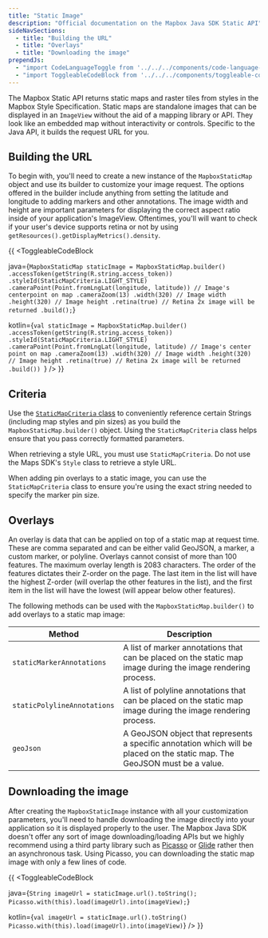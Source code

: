 ```yaml
---
title: "Static Image"
description: "Official documentation on the Mapbox Java SDK Static API"
sideNavSections:
  - title: "Building the URL"
  - title: "Overlays"
  - title: "Downloading the image"
prependJs:
  - "import CodeLanguageToggle from '../../../components/code-language-toggle';"
  - "import ToggleableCodeBlock from '../../../components/toggleable-code-block';"
---
```


The Mapbox Static API returns static maps and raster tiles from styles in the Mapbox Style Specification. Static maps are standalone images that can be displayed in an `ImageView` without the aid of a mapping library or API. They look like an embedded map without interactivity or controls. Specific to the Java API, it builds the request URL for you.

## Building the URL

To begin with, you'll need to create a new instance of the `MapboxStaticMap` object and use its builder to customize your image request. The options offered in the builder include anything from setting the latitude and longitude to adding markers and other annotations. The image width and height are important parameters for displaying the correct aspect ratio inside of your application's ImageView. Oftentimes, you'll will want to check if your user's device supports retina or not by using `getResources().getDisplayMetrics().density`.

{{
<CodeLanguageToggle id="static-image-request" />
<ToggleableCodeBlock

java={`
MapboxStaticMap staticImage = MapboxStaticMap.builder()
  .accessToken(getString(R.string.access_token))
  .styleId(StaticMapCriteria.LIGHT_STYLE)
  .cameraPoint(Point.fromLngLat(longitude, latitude)) // Image's centerpoint on map
  .cameraZoom(13)
  .width(320) // Image width
  .height(320) // Image height
  .retina(true) // Retina 2x image will be returned
  .build();
`}

kotlin={`
val staticImage = MapboxStaticMap.builder()
	.accessToken(getString(R.string.access_token))
	.styleId(StaticMapCriteria.LIGHT_STYLE)
	.cameraPoint(Point.fromLngLat(longitude, latitude) // Image's center point on map
	.cameraZoom(13)
	.width(320) // Image width
	.height(320) // Image height
	.retina(true) // Retina 2x image will be returned
	.build()) 
`}
/>
}}

## Criteria

Use the [`StaticMapCriteria` class](https://github.com/mapbox/mapbox-java/blob/master/services-staticmap/src/main/java/com/mapbox/api/staticmap/v1/StaticMapCriteria.java) to conveniently reference certain Strings (including map styles and pin sizes) as you build the `MapboxStaticMap.builder()` object. Using the `StaticMapCriteria` class helps ensure that you pass correctly formatted parameters.

When retrieving a style URL, you must use `StaticMapCriteria`. Do not use the Maps SDK's `Style` class to retrieve a style URL.

When adding pin overlays to a static image, you can use the `StaticMapCriteria` class to ensure you're using the exact string needed to specify the marker pin size.


## Overlays

An overlay is data that can be applied on top of a static map at request time. These are comma separated and can be either valid GeoJSON, a marker, a custom marker, or polyline. Overlays cannot consist of more than 100 features. The maximum overlay length is 2083 characters. The order of the features dictates their Z-order on the page. The last item in the list will have the highest Z-order (will overlap the other features in the list), and the first item in the list will have the lowest (will appear below other features).

The following methods can be used with the `MapboxStaticMap.builder()` to add overlays to a static map image:

| Method | Description |
| --- | --- |
| `staticMarkerAnnotations` | A list of marker annotations that can be placed on the static map image during the image rendering process.
| `staticPolylineAnnotations ` | A list of polyline annotations that can be placed on the static map image during the image rendering process.
| `geoJson ` | A GeoJSON object that represents a specific annotation which will be placed on the static map. The GeoJSON must be a value.

## Downloading the image

After creating the `MapboxStaticImage` instance with all your customization parameters, you'll need to handle downloading the image directly into your application so it is displayed properly to the user. The Mapbox Java SDK doesn't offer any sort of image downloading/loading APIs but we highly recommend using a third party library such as [Picasso](http://square.github.io/picasso/) or [Glide](https://github.com/bumptech/glide) rather then an asynchronous task. Using Picasso, you can downloading the static map image with only a few lines of code.

{{
<CodeLanguageToggle id="static-image-download" />
<ToggleableCodeBlock

java={`
String imageUrl = staticImage.url().toString();
Picasso.with(this).load(imageUrl).into(imageView);
`}

kotlin={`
val imageUrl = staticImage.url().toString()
Picasso.with(this).load(imageUrl).into(imageView)
`}
/>
}}





